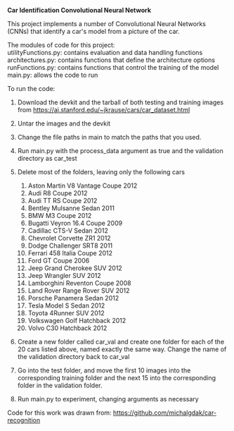 **Car Identification Convolutional Neural Network**


This project implements a number of Convolutional Neural Networks (CNNs) that identify a car's model from a picture of the car.  


The modules of code for this project:\
utilityFunctions.py: contains evaluation and data handling functions\
architectures.py: contains functions that define the architecture options\
runFunctions.py: contains functions that control the training of the model\
main.py: allows the code to run


To run the code:
1. Download the devkit and the tarball of both testing and training images from https://ai.stanford.edu/~jkrause/cars/car_dataset.html
2. Untar the images and the devkit
3. Change the file paths in main to match the paths that you used.
4. Run main.py with the process_data argument as true and the validation directory as car_test
5. Delete most of the folders, leaving only the following cars
    1. Aston Martin V8 Vantage Coupe 2012 
    2. Audi R8 Coupe 2012
    3. Audi TT RS Coupe 2012
    4. Bentley Mulsanne Sedan 2011
    5. BMW M3 Coupe 2012
    6. Bugatti Veyron 16.4 Coupe 2009
    7. Cadillac CTS-V Sedan 2012
    8. Chevrolet Corvette ZR1 2012
    9. Dodge Challenger SRT8 2011
    10. Ferrari 458 Italia Coupe 2012
    11. Ford GT Coupe 2006
    12. Jeep Grand Cherokee SUV 2012
    13. Jeep Wrangler SUV 2012
    14. Lamborghini Reventon Coupe 2008
    15. Land Rover Range Rover SUV 2012
    16. Porsche Panamera Sedan 2012
    17. Tesla Model S Sedan 2012
    18. Toyota 4Runner SUV 2012
    19. Volkswagen Golf Hatchback 2012
    20. Volvo C30 Hatchback 2012
    
6. Create a new folder called car_val and create one folder for each of the 20 cars listed above, named exactly the same way.
   Change the name of the validation directory back to car_val
7. Go into the test folder, and move the first 10 images into the corresponding training folder and the next 15 into the 
   corresponding folder in the validation folder.
8. Run main.py to experiment, changing arguments as necessary

Code for this work was drawn from: https://github.com/michalgdak/car-recognition

